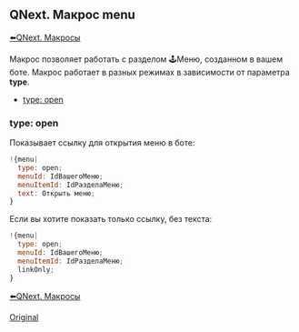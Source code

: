 ## QNext. Макрос menu

[⬅️QNext. Макросы](/docs-test/_export/macros)



Макрос позволяет работать с разделом 🕹Меню, созданном в вашем боте. Макрос работает в разных режимах в зависимости от параметра **type**.
* [type: open](#type:-open)


### type: open

Показывает ссылку для открытия меню в боте:
```js 
!{menu| 
  type: open;
  menuId: IdВашегоМеню;
  menuItemId: IdРазделаМеню;
  text: Открыть меню;
}
```

Если вы хотите показать только ссылку, без текста:
```js 
!{menu| 
  type: open;
  menuId: IdВашегоМеню;
  menuItemId: IdРазделаМеню;
  linkOnly;
}
```





[⬅️QNext. Макросы](/docs-test/_export/macros)


  
[Original](https://telegra.ph/QNext-Macros-menu-05-13)